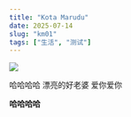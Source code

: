 ```yaml
---
title: "Kota Marudu"
date: 2025-07-14
slug: "km01"
tags: ["生活", "测试"]
---
```

![](https://prod-files-secure.s3.us-west-2.amazonaws.com/112d0858-5090-4d34-a606-b75eb8d65fd2/c7b45876-473c-4fb6-85d3-cb84a84bfc51/1000201235.jpg?X-Amz-Algorithm=AWS4-HMAC-SHA256&X-Amz-Content-Sha256=UNSIGNED-PAYLOAD&X-Amz-Credential=ASIAZI2LB46667F6RQGS%2F20250724%2Fus-west-2%2Fs3%2Faws4_request&X-Amz-Date=20250724T082012Z&X-Amz-Expires=3600&X-Amz-Security-Token=IQoJb3JpZ2luX2VjEAAaCXVzLXdlc3QtMiJGMEQCIE9fWHBuiwk%2F771tNGR3mSxC2oe%2BiBrut25CNeQ%2FZtVrAiBvo6yIewLAZoKwhlqDKw99JVS0IBr8FK%2F9fNVTk0c3lSr%2FAwgpEAAaDDYzNzQyMzE4MzgwNSIM%2BGqiVnA2o6r2RrzrKtwDnHVoTgsJrA05NBwtbaQD1l4foDaVvVT6LBTS%2FLkvrWqbMJ1YaFMmpo01eb%2F76J31Qt8ZetyHP66w8t4o3mUx06hQPE10lLkL4QkxT%2Brv1m6CMyMLOd480%2BEztnVoWFTziBR%2BRUA9JFuRMurSY1iePxjJCNyra%2FIimTUkEV7VDim5k6jliTL019dfKJ1BGNZo9ezgJOPaUpSyWFw2XekWUr%2BXwjlrNBtuqzK%2FZvfYTexGjUy0emu%2BFEEDng0DhdJr6JfoAODjWte%2BZtFoF4HV%2F%2FoWzQuZTJA9pZwtzS%2FSkCCS%2FpeaZIE4fCt%2F6eicyUdz5%2F8cz8qWAY3D9oBSLw3Mj8iNaFbTJJPYFK%2FefhvUMbozRbko2tAkiBw68vfJDGHVUxM7yWEHv8PWiavLeyVVxNWV2IXG27eaOFn3WTkpsqxCq2BZaRubDWLlQXuVXGQdSEugoWyq%2FSu%2Bmwkmy0Y4gNgY7MLjFJWg%2BDRX8ozWv17N8YiR%2BunsmLPgSsVlZposYB%2B5EeePlOfGzmYor5ws6Pbb3sxFkB0sQciVguYVw%2B2hQsHkHmOL%2BbY15KYsyy2Z%2FeCN%2FRFtA8DJSqruYubC2SbH27Y4HfAx3hSlfU3dfs%2BCKnUmACdLi%2BvTwZIwlc%2BHxAY6pgGz6%2B31Bl6FYXvA7ntbkz2O6CD6dKHoNyxRgXtvQGk3yoge5qxHyn1WHTS7XmnJHBDdCU1LWSPvnnFTpNE0agMyGDB%2FzPR76DsGd2LQkYP6Eh7eOs06mq02xNL7FufiBmaxIIxJz%2FrjazMU5cIG3JiSnJAz6OHPeFRiKABiIdsWgRSTh4sA2lkPMZuK6Mjfmo4wwavMeLqH%2BJNJrJSiFsuWNQ09xe0c&X-Amz-Signature=b4adee80e734717b6c1438e3af5ea7dae4e3a1388ca9ce635c88e9fa7202d084&X-Amz-SignedHeaders=host&x-amz-checksum-mode=ENABLED&x-id=GetObject)


哈哈哈哈  漂亮的好老婆  爱你爱你


**哈哈哈哈**

